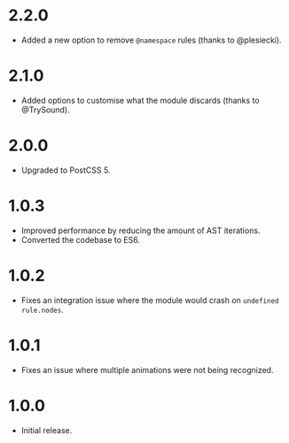 # 2.2.0

* Added a new option to remove `@namespace` rules (thanks to @plesiecki).

# 2.1.0

* Added options to customise what the module discards (thanks to @TrySound).

# 2.0.0

* Upgraded to PostCSS 5.

# 1.0.3

* Improved performance by reducing the amount of AST iterations.
* Converted the codebase to ES6.

# 1.0.2

* Fixes an integration issue where the module would crash on `undefined`
  `rule.nodes`.

# 1.0.1

* Fixes an issue where multiple animations were not being recognized.

# 1.0.0

* Initial release.
